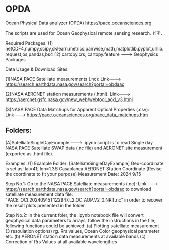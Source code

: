 # OPDA
Ocean Physical Data analyzer (OPDA)
https://pace.oceansciences.org

The scripts are used for Ocean Geophysical remote sensing research. 
どぞ.

Required Packages: 
(1) netCDF4,numpy,scipy,sklearn.metrics.pairwise,math,matplotlib.pyplot,urllib.request,os,pandas,bs4
(2) cartopy.crs, cartopy.feature ---> Geophysics Packages

Data Usage & Download Sites:

(1)NASA PACE Satelliate measurements (.nc): 
Link--->  https://search.earthdata.nasa.gov/search?portal=obdaac

(2)NASA AERONET station measurements (.html): 
Link---> https://aeronet.gsfc.nasa.gov/new_web/webtool_aod_v3.html

(3)NASA PACE Data Matchups for Apparent Optical Properties (.csv):  
Link---> https://pace.oceansciences.org/pace_data_matchups.htm


## Folders:

(A)SatelliateSingleDayExample ---> .ipynb script is to read Single day NASA PACE Satelliate SWAP data (.nc file) and AERONET site measurement (exported as .html file).

  Examples:
  (1) Example Folder: [SatelliateSingleDayExample]
  Geo-coordinate is set as:  lat=41; lon=1.36
  Casablanca AERONET Station Coordinate (Revise the coordinate to fit your  purpose) Measurement Date:  2024 9/15

  Step No.1:
  Go to the NASA PACE Satelliate measurements (.nc): Link--->  https://search.earthdata.nasa.gov/search?portal=obdaac to      download satelliate measurement data file: "PACE_OCI.20240915T122947.L2.OC_AOP.V2_0.NRT.nc" in order to recover the     result   plots presented in the folder.

  Step No.2:
  In the current foler, the .ipynb notebook file will convert geophysical data parameters to arrays, follow the   instructions in the file, following functions could be achieved:
  (a) Plotting satelliate measurement (3 resoulation options) rg. Rrs values, Ocean Color geophysical parameter etc.
  (b) AERONET station data measurements at available bands
  (c) Correction of Rrs Values at all available wavelengthes 


